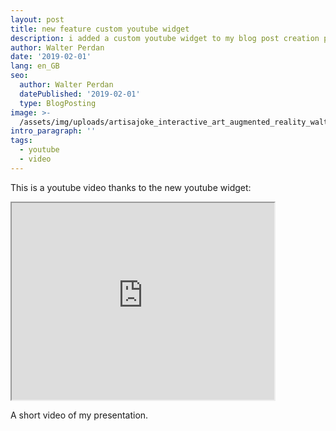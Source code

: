 ```yaml
---
layout: post
title: new feature custom youtube widget
description: i added a custom youtube widget to my blog post creation page.
author: Walter Perdan
date: '2019-02-01'
lang: en_GB
seo:
  author: Walter Perdan
  datePublished: '2019-02-01'
  type: BlogPosting
image: >-
  /assets/img/uploads/artisajoke_interactive_art_augmented_reality_walter_perdan.jpg
intro_paragraph: ''
tags:
  - youtube
  - video
---
```

This is a youtube video thanks to the new youtube widget:

<iframe width="420" height="315" src="https://www.youtube.com/embed/Dxb5kjdlWa4"></iframe>

A short video of my presentation.
